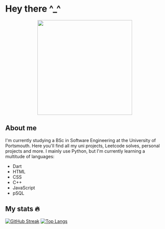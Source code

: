 # Hey there ^_^
<div align="center">
  <img src="https://preview.redd.it/cbcrrm524vq21.jpg?auto=webp&s=0c65fae58964158df476ef679b317b1f6bfcce96" height="300" width="300"/>
</div>

## About me

I'm currently studying a BSc in Software Engineering at the University of Portsmouth. Here you'll find all my uni projects, Leetcode solves, personal projects and more. I mainly use Python, but I'm currently learning a multitude of languages:
- Dart
- HTML
- CSS
- C++
- JavaScript
- pSQL

## My stats 🔥
[![GitHub Streak](http://github-readme-streak-stats.herokuapp.com?user=pauchxk&theme=dark&background=000000)](https://git.io/streak-stats)
[![Top Langs](https://github-readme-stats.vercel.app/api/top-langs/?username=pauchxk&layout=compact&theme=vision-friendly-dark)](https://github.com/anuraghazra/github-readme-stats)
